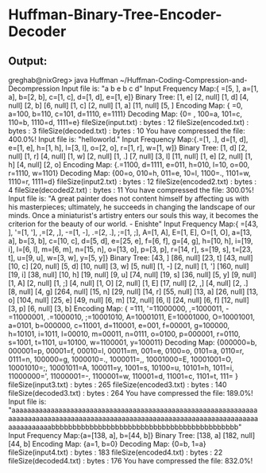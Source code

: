 # Huffman-Binary-Tree-Encoder-Decoder

## Output:

greghab@nixGreg> java Huffman                                                                                                                                                                                                                                                   ~/Huffman-Coding-Compression-and-Decompression
Input file is:
"a b e b c d"
Input Frequency Map:{ =[5,  ], a=[1, a], b=[2, b], c=[1, c], d=[1, d], e=[1, e]}
Binary Tree: 
                [1, e]
            [2, null]
                [1, d]
        [4, null]
            [2, b]
    [6, null]
            [1, c]
        [2, null]
            [1, a]
[11, null]
    [5,  ]
Encoding Map: 
{ =0, a=100, b=110, c=101, d=1110, e=1111}
Decoding Map: 
{0= , 100=a, 101=c, 110=b, 1110=d, 1111=e}
fileSize(input.txt) : bytes : 12
fileSize(encoded.txt) : bytes : 3
fileSize(decoded.txt) : bytes : 10
You have compressed the file: 400.0%!
Input file is:
"helloworld."
Input Frequency Map:{.=[1, .], d=[1, d], e=[1, e], h=[1, h], l=[3, l], o=[2, o], r=[1, r], w=[1, w]}
Binary Tree: 
                [1, d]
            [2, null]
                [1, r]
        [4, null]
                [1, w]
            [2, null]
                [1, .]
    [7, null]
        [3, l]
[11, null]
            [1, e]
        [2, null]
            [1, h]
    [4, null]
        [2, o]
Encoding Map: 
{.=1100, d=1111, e=011, h=010, l=10, o=00, r=1110, w=1101}
Decoding Map: 
{00=o, 010=h, 011=e, 10=l, 1100=., 1101=w, 1110=r, 1111=d}
fileSize(input2.txt) : bytes : 12
fileSize(encoded2.txt) : bytes : 4
fileSize(decoded2.txt) : bytes : 11
You have compressed the file: 300.0%!
Input file is:
"A great painter does not content himself by affecting us with his masterpieces; ultimately, he succeeds in changing the landscape of our minds. Once a miniaturist's artistry enters our souls this way, it becomes the criterion for the beauty of our world. - Enishte"
Input Frequency Map:{ =[43,  ], '=[1, '], ,=[2, ,], -=[1, -], .=[2, .], ;=[1, ;], A=[1, A], E=[1, E], O=[1, O], a=[13, a], b=[3, b], c=[10, c], d=[5, d], e=[25, e], f=[6, f], g=[4, g], h=[10, h], i=[19, i], l=[6, l], m=[6, m], n=[15, n], o=[13, o], p=[3, p], r=[14, r], s=[19, s], t=[23, t], u=[9, u], w=[3, w], y=[5, y]}
Binary Tree: 
            [43,  ]
        [86, null]
                [23, t]
            [43, null]
                    [10, c]
                [20, null]
                        [5, d]
                    [10, null]
                            [3, w]
                        [5, null]
                                [1, -]
                            [2, null]
                                [1, ']
    [160, null]
                [19, i]
            [38, null]
                    [10, h]
                [19, null]
                    [9, u]
        [74, null]
                [19, s]
            [36, null]
                        [5, y]
                    [9, null]
                                [1, A]
                            [2, null]
                                [1, ;]
                        [4, null]
                                [1, O]
                            [2, null]
                                [1, E]
                [17, null]
                            [2, ,]
                        [4, null]
                            [2, .]
                    [8, null]
                        [4, g]
[264, null]
                [15, n]
            [29, null]
                [14, r]
        [55, null]
                [13, a]
            [26, null]
                [13, o]
    [104, null]
            [25, e]
        [49, null]
                    [6, m]
                [12, null]
                    [6, l]
            [24, null]
                    [6, f]
                [12, null]
                        [3, p]
                    [6, null]
                        [3, b]
Encoding Map: 
{ =111, '=11000000, ,=1000011, -=11000001, .=1000010, ;=10001010, A=10001011, E=10001000, O=10001001, a=0101, b=000000, c=11001, d=110001, e=001, f=00001, g=100000, h=10101, i=1011, l=00010, m=00011, n=0111, o=0100, p=000001, r=0110, s=1001, t=1101, u=10100, w=1100001, y=100011}
Decoding Map: 
{000000=b, 000001=p, 00001=f, 00010=l, 00011=m, 001=e, 0100=o, 0101=a, 0110=r, 0111=n, 100000=g, 1000010=., 1000011=,, 10001000=E, 10001001=O, 10001010=;, 10001011=A, 100011=y, 1001=s, 10100=u, 10101=h, 1011=i, 11000000=', 11000001=-, 1100001=w, 110001=d, 11001=c, 1101=t, 111= }
fileSize(input3.txt) : bytes : 265
fileSize(encoded3.txt) : bytes : 140
fileSize(decoded3.txt) : bytes : 264
You have compressed the file: 189.0%!
Input file is:
"aaaaaaaaaaaaaaaaaaaaaaaaaaaaaaaaaaaaaaaaaaaaaaaaaaaaaaaaaaaaaaaaaaaaaaaaaaaaaaaaaaaaaaaaaaaaaaaaaaaaaaaaaaaaaaaaaaaaaaaaaaaaaaaaaaaaaaaaaabbbbbbbbbbbbbbbbbbbbbbbbbbbbbbbbbbbbbbbbbbbb"
Input Frequency Map:{a=[138, a], b=[44, b]}
Binary Tree: 
    [138, a]
[182, null]
    [44, b]
Encoding Map: 
{a=1, b=0}
Decoding Map: 
{0=b, 1=a}
fileSize(input4.txt) : bytes : 183
fileSize(encoded4.txt) : bytes : 22
fileSize(decoded4.txt) : bytes : 176
You have compressed the file: 832.0%!
